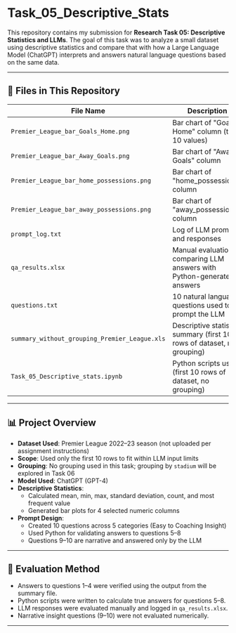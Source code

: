 # Task_05_Descriptive_Stats

This repository contains my submission for **Research Task 05: Descriptive Statistics and LLMs**. The goal of this task was to analyze a small dataset using descriptive statistics and compare that with how a Large Language Model (ChatGPT) interprets and answers natural language questions based on the same data.

---

## 📂 Files in This Repository

| File Name                                      | Description                                                                 |
|-----------------------------------------------|-----------------------------------------------------------------------------|
| `Premier_League_bar_Goals_Home.png`           | Bar chart of "Goals Home" column (top 10 values)                           |
| `Premier_League_bar_Away_Goals.png`           | Bar chart of "Away Goals" column                                           |
| `Premier_League_bar_home_possessions.png`     | Bar chart of "home_possessions" column                                     |
| `Premier_League_bar_away_possessions.png`     | Bar chart of "away_possessions" column                                     |
| `prompt_log.txt`                              | Log of LLM prompts and responses                                           |
| `qa_results.xlsx`                             | Manual evaluation comparing LLM answers with Python-generated answers      |
| `questions.txt`                               | 10 natural language questions used to prompt the LLM                       |
| `summary_without_grouping_Premier_League.xls` | Descriptive statistics summary (first 10 rows of dataset, no grouping)     |
| `Task_05_Descriptive_stats.ipynb`             | Python scripts used (first 10 rows of dataset, no grouping)                |

---

## 📊 Project Overview

- **Dataset Used**: Premier League 2022–23 season (not uploaded per assignment instructions)
- **Scope**: Used only the first 10 rows to fit within LLM input limits
- **Grouping**: No grouping used in this task; grouping by `stadium` will be explored in Task 06
- **Model Used**: ChatGPT (GPT-4)
- **Descriptive Statistics**:
  - Calculated mean, min, max, standard deviation, count, and most frequent value
  - Generated bar plots for 4 selected numeric columns
- **Prompt Design**:
  - Created 10 questions across 5 categories (Easy to Coaching Insight)
  - Used Python for validating answers to questions 5–8
  - Questions 9–10 are narrative and answered only by the LLM

---

## 🧠 Evaluation Method

- Answers to questions 1–4 were verified using the output from the summary file.
- Python scripts were written to calculate true answers for questions 5–8.
- LLM responses were evaluated manually and logged in `qa_results.xlsx`.
- Narrative insight questions (9–10) were not evaluated numerically.

---
